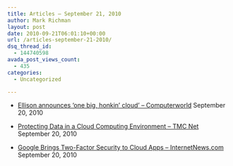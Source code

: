 ```yaml
---
title: Articles – September 21, 2010
author: Mark Richman
layout: post
date: 2010-09-21T06:01:10+00:00
url: /articles-september-21-2010/
dsq_thread_id:
  - 144740598
avada_post_views_count:
  - 435
categories:
  - Uncategorized

---
```

  * [Ellison announces &#8216;one big, honkin&#8217; cloud&#8217; &#8211; Computerworld][1]
September 20, 2010 

  * [Protecting Data in a Cloud Computing Environment &#8211; TMC Net][2]
September 20, 2010 

  * [Google Brings Two-Factor Security to Cloud Apps &#8211; InternetNews.com][3]
September 20, 2010 </ul>

 [1]: http://news.google.com/news/url?sa=t&fd=R&usg=AFQjCNETkYpQj5bbJFbU0xxeYcnt2_YQvg&url=http://www.computerworld.com/s/article/9186599/Ellison_announces_one_big_honkin_cloud_
 [2]: http://news.google.com/news/url?sa=t&fd=R&usg=AFQjCNEUt2clJSFfDh9ngd1psvJDbej2Ew&url=http://it.tmcnet.com/channels/cloud-computing/articles/103024-protecting-data-a-cloud-computing-environment.htm
 [3]: http://news.google.com/news/url?sa=t&fd=R&usg=AFQjCNGu6D9kg8H25Yh8o3svJXpO1rEPqw&url=http://www.internetnews.com/security/article.php/3904376/Google%2BBrings%2BTwoFactor%2BSecurity%2Bto%2BCloud%2BApps.htm